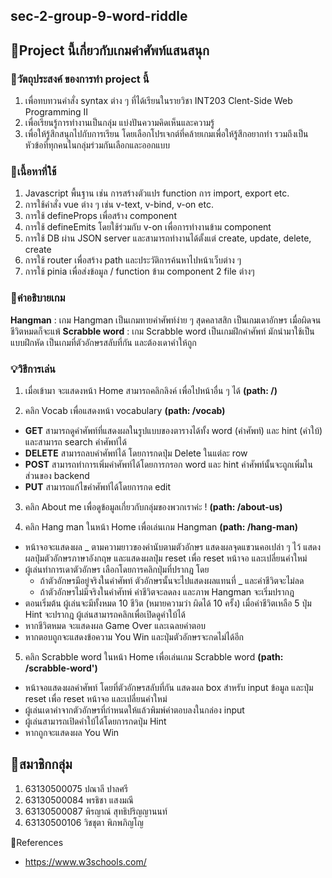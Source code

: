 ## sec-2-group-9-word-riddle

## 🎎Project นี้เกี่ยวกับเกมคำศัพท์แสนสนุก

### 📌วัตถุประสงค์ ของการทำ project นี้
1. เพื่อทบทวนคำสั่ง syntax ต่าง ๆ ที่ได้เรียนในรายวิชา INT203 Clent-Side Web Programming II
2. เพื่อเรียนรู้การทำงานเป็นกลุ่ม แบ่งปันความคิดเห็นและความรู้ 
3. เพื่อให้รู้สึกสนุกไปกับการเรียน โดยเลือกโปรเจกต์ที่คล้ายเกมเพื่อให้รู้สึกอยากทำ รวมถึงเป็นหัวข้อที่ทุกคนในกลุ่มร่วมกันเลือกและออกแบบ

### 📎เนื้อหาที่ใช้
1. Javascript พื้นฐาน เช่น การสร้างตัวแปร function การ import, export etc.
2. การใช้คำสั่ง vue ต่าง ๆ เช่น v-text, v-bind, v-on etc.
3. การใช้ defineProps เพื่อสร้าง component
4. การใช้ defineEmits โดยใช้ร่วมกับ v-on เพื่อการทำงานข้าม component
5. การใช้ DB ผ่าน JSON server และสามารถทำงานได้ตั้งแต่ create, update, delete, create
6. การใช้ router เพื่อสร้าง path และประวัติการค้นหาไปหน้าเว็บต่าง ๆ
7. การใช้ pinia เพื่อส่งข้อมูล / function ข้าม component 2 file ต่างๆ

### 📖คำอธิบายเกม
**Hangman** : เกม Hangman เป็นเกมทายคำศัพท์ง่าย ๆ สุดคลาสสิก เป็นเกมเดาอักษร เมื่อผิดจนชีวิตหมดก็จะแพ้
**Scrabble word** : เกม Scrabble word เป็นเกมฝึกคำศัพท์ มักนำมาใช้เป็นแบบฝึกหัด เป็นเกมที่ตัวอักษรสลับที่กัน และต้องเดาคำให้ถูก

### 💡วิธีการเล่น
1. เมื่อเข้ามา จะแสดงหน้า Home สามารถคลิกลิงค์ เพื่อไปหน้าอื่น ๆ ได้ **(path: /)**

2. คลิก Vocab เพื่อแสดงหน้า vocabulary **(path: /vocab)**
  - **GET** สามารถดูคำศัพท์ที่แสดงผลในรูปแบบของตารางได้ทั้ง word (คำศัพท์) และ hint (คำใบ้) และสามารถ search คำศัพท์ได้
  - **DELETE** สามารถลบคำศัพท์ได้ โดยการกดปุ่ม Delete ในแต่ละ row
  - **POST** สามารถทำการเพิ่มคำศัพท์ได้โดยการกรอก word และ hint คำศัพท์นั้นจะถูกเพิ่มในส่วนของ backend
  - **PUT** สามารถแก้ไขคำศัพท์ได้โดยการกด edit 

3. คลิก About me เพื่อดูข้อมูลเกี่ยวกับกลุ่มของพวกเราค่ะ ! **(path: /about-us)**

4. คลิก Hang man ในหน้า Home เพื่อเล่นเกม Hangman **(path: /hang-man)**
  - หน้าจอจะแสดงผล _ ตามความยาวของคำนับตามตัวอักษร แสดงผลจุดแขวนคอเปล่า ๆ ไว้ แสดงผลปุ่มตัวอักษรภาษาอังกฤษ และแสดงผลปุ่ม reset เพื่อ reset หน้าจอ และเปลี่ยนคำใหม่
  - ผู้เล่นทำการเดาตัวอักษร เลือกโดยการคลิกปุ่มที่ปรากฎ โดย
    - ถ้าตัวอักษรมีอยู่จริงในคำศัพท์ ตัวอักษรนั้นจะไปแสดงผลแทนที่ _ และค่าชีวิตจะไม่ลด
    - ถ้าตัวอักษรไม่มีจริงในคำศัทพ์ ค่าชีวิตจะลดลง และภาพ Hangman จะเริ่มปรากฎ
  - ตอนเริ่มต้น ผู้เล่นจะมีทั้งหมด 10 ชีวิต (หมายความว่า ผิดได้ 10 ครั้ง) เมื่อค่าชีวิตเหลือ 5 ปุ่ม Hint จะปรากฎ ผู้เล่นสามารถคลิกเพื่อเปิดดูคำใบ้ได้
  - หากชีวิตหมด จะแสดงผล Game Over และเฉลยคำตอบ
  - หากตอบถูกจะแสดงข้อความ You Win และปุ่มตัวอักษรจะกดไม่ได้อีก 

5. คลิก Scrabble word ในหน้า Home เพื่อเล่นเกม Scrabble word **(path: /scrabble-word')**
  - หน้าจอแสดงผลคำศัพท์ โดยที่ตัวอักษรสลับที่กัน แสดงผล box สำหรับ input ข้อมูล และปุ่ม reset เพื่อ reset หน้าจอ และเปลี่ยนคำใหม่
  - ผู้เล่นเดาคำจากตัวอักษรที่กำหนดให้แล้วพิมพ์คำตอบลงในกล่อง input
  - ผู้เล่นสามารถเปิดคำใบ้ได้โดยการกดปุ่ม Hint
  - หากถูกจะแสดงผล You Win

## 🎎สมาชิกกลุ่ม
1. 63130500075 ปณาลี   ปาลศรี
2. 63130500084 พรธิชา   แสงมณี
3. 63130500087 พิรญาณ์  สุทธิปริญญานนท์
4. 63130500106 วิชชุตา   พิภพภิญโญ

📁References
* https://www.w3schools.com/
